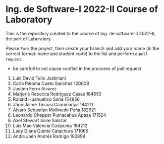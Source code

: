 # Ing. de Software-I 2022-II Course of Laboratory
This is the repository created to the course of Ing. de software-II 2022-II, the part of Laboratory.


Please `Fork` the project, then create your branch and add your name (in the correct format: name and student code) to the list and perform a `pull request`.
* be carefull to not cause conflict in the proccess of pull request
<ol>
  <li>Luis David Tello Justiniani</li>
  <li>Carla Paloma Cueto Sanchez 120008</li>
  <li>Justino Ferro Alvarez</li>
  <li>Marjorie Rebecca Rodriguez Casas 184653</li>
  <li>Ronald Huahuatico Soria 154856</li>
  <li>Jhon Jaime Tincusi Ccorimanya 184211</li>
  <li>Alvaro Sebastian Mollinedo Peña 182921</li>
  <li>Leonardo Chepper Pumacahua Apaza 171524</li>
  <li>Axel Stewarf Saire Salazar </li>
  <li>Luis Mao Valencia Cusipuma 184212</li>
  <li>Lady Diana Quinto Catachura 171066</li>
  <li>Andía Jaén Andrés Rodrigo 182894</li>
</ol>
